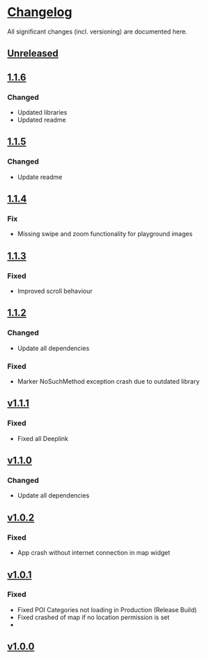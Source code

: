 # [Changelog](https://keepachangelog.com/en/1.1.0/)

All significant changes (incl. versioning) are documented here.

## [Unreleased](https://git-dev.solingen.de/smartcityapp/modules/oscamap-android/-/releases)

## [1.1.6](https://git-dev.solingen.de/smartcityapp/modules/oscamap-android/-/tags/1.1.6)

### Changed
- Updated libraries
- Updated readme

## [1.1.5](https://git-dev.solingen.de/smartcityapp/modules/oscamap-android/-/tags/1.1.5)

### Changed
- Update readme

## [1.1.4](https://git-dev.solingen.de/smartcityapp/modules/oscamap-android/-/tags/1.1.4)

### Fix
- Missing swipe and zoom functionality for playground images

## [1.1.3](https://git-dev.solingen.de/smartcityapp/modules/oscamap-android/-/tags/1.1.3)

### Fixed
- Improved scroll behaviour

## [1.1.2](https://git-dev.solingen.de/smartcityapp/modules/oscamap-android/-/tags/1.1.2)

### Changed

- Update all dependencies

### Fixed

- Marker NoSuchMethod exception crash due to outdated library

## [v1.1.1](https://git-dev.solingen.de/smartcityapp/modules/oscamap-android/-/tags/1.1.1)

### Fixed

- Fixed all Deeplink

## [v1.1.0](https://git-dev.solingen.de/smartcityapp/modules/oscamap-android/-/tags/1.1.0)

### Changed
- Update all dependencies

## [v1.0.2](https://git-dev.solingen.de/smartcityapp/modules/oscamap-android/-/tags/1.0.2)

### Fixed

- App crash without internet connection in map widget

## [v1.0.1](https://git-dev.solingen.de/smartcityapp/modules/oscamap-android/-/tags/1.0.1)

### Fixed

- Fixed POI Categories not loading in Production (Release Build)
- Fixed crashed of map if no location permission is set
- 
## [v1.0.0](https://git-dev.solingen.de/smartcityapp/modules/oscamap-android/-/tags/1.0.1)
